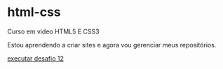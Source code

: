 # html-css
 Curso em video HTML5 E CSS3

Estou aprendendo a criar sites e agora vou gerenciar meus repositórios.

<a href="https://chcrocs.github.io/html-css/codigos/desafios/modulo-02/d012/index.html"> executar desafio 12
